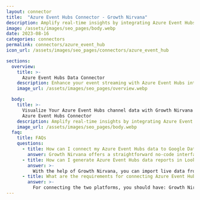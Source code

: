 ```yaml
---
layout: connector
title:  "Azure Event Hubs Connector - Growth Nirvana"
description: Amplify real-time insights by integrating Azure Event Hubs with Looker Studio's analytical prowess.
image: /assets/images/seo_pages/body.webp
date: 2023-08-16
categories: connectors
permalink: connectors/azure_event_hub
icon_url: /assets/images/seo_pages/connectors/azure_event_hub

sections:
  overview:
    title: >-
      Azure Event Hubs Data Connector
    description: Enhance your event streaming with Azure Event Hubs integration. Seamlessly channel real-time event data from Azure Event Hubs into Looker Studio's analytical engine, empowering you with immediate insights for informed decision-making.
    image_url: /assets/images/seo_pages/overview.webp

  body:
    title: >-
      Visualize Your Azure Event Hubs channel data with Growth Nirvana's
      Azure Event Hubs Connector
    description: Amplify real-time insights by integrating Azure Event Hubs with Looker Studio's analytical prowess.
    image_url: /assets/images/seo_pages/body.webp
  faq:
    title: FAQs
    questions:
      - title: How can I connect my Azure Event Hubs data to Google Data Studio/Looker Studio?
        answer: Growth Nirvana offers a straightforward no-code interface to connect to Azure Event Hubs data sources.
      - title: How can I generate Azure Event Hubs data reports in Looker Studio?
        answer: >-
          With the help of Growth Nirvana, you can import live data from Azure Event Hubs into Looker Studio. These data can be viewed in charts, tables, and dashboards to generate branded reports that can be shared instantly.
      - title: What are the requirements for connecting Azure Event Hubs and Looker Studio?
        answer: >-
          For connecting the two platforms, you should have: Growth Nirvana Account and Azure Event Hubs Ads Account
---
```

